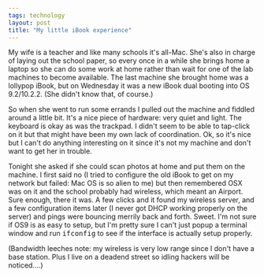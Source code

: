 ```yaml
---
tags: technology
layout: post
title: "My little iBook experience"
---
```




My wife is a teacher and like many schools it's all-Mac. She's also in charge of laying out the school paper, so every once in a while she brings home a laptop so she can do some work at home rather than wait for one of the lab machines to become available. The last machine she brought home was a lollypop iBook, but on Wednesday it was a new iBook dual booting into OS 9.2/10.2.2. (She didn't know that, of course.)

<p>So when she went to run some errands I pulled out the machine and fiddled around a little bit. It's a nice piece of hardware: very quiet and light. The keyboard is okay as was the trackpad. I didn't seem to be able to tap-click on it but that might have been my own lack of coordination. Ok, so it's nice but I can't do anything interesting on it since it's not my machine and don't want to get her in trouble.</p>

<p>Tonight she asked if she could scan photos at home and put them on the machine. I first said no (I tried to configure the old iBook to get on my network but failed: Mac OS is so alien to me) but then remembered OSX was on it and the school probably had wireless, which meant an Airport. Sure enough, there it was. A few clicks and it found my wireless server, and a few configuration items later (I never got DHCP working properly on the server) and pings were bouncing merrily back and forth. Sweet. I'm not sure if OS9 is as easy to setup, but I'm pretty sure I can't just popup a terminal window and run <tt>ifconfig</tt> to see if the interface is actually setup properly.</p>

<p>(Bandwidth leeches note: my wireless is very low range since I don't have a base station. Plus I live on a deadend street so idling hackers will be noticed....)</p>


